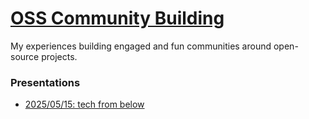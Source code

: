 # [OSS Community Building](https://github.com/andrewtavis/slides/tree/main/oss_community_building)

My experiences building engaged and fun communities around open-source projects.

### Presentations

- [2025/05/15: tech from below](https://techfrombelow.de/2025-05-15/)
